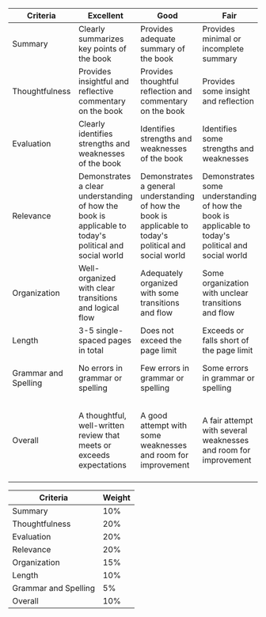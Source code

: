 | Criteria     | Excellent           | Good                 | Fair                   | Poor                      |
|--------------|---------------------|----------------------|------------------------|---------------------------|
| Summary      | Clearly summarizes key points of the book | Provides adequate summary of the book | Provides minimal or incomplete summary | Summary is unclear or missing key points |
| Thoughtfulness | Provides insightful and reflective commentary on the book | Provides thoughtful reflection and commentary on the book | Provides some insight and reflection | Lacks insight and reflection on the book |
| Evaluation   | Clearly identifies strengths and weaknesses of the book | Identifies strengths and weaknesses of the book | Identifies some strengths and weaknesses | Lacks evaluation of strengths and weaknesses of the book |
| Relevance    | Demonstrates a clear understanding of how the book is applicable to today's political and social world | Demonstrates a general understanding of how the book is applicable to today's political and social world | Demonstrates some understanding of how the book is applicable to today's political and social world | Does not demonstrate understanding of how the book is applicable to today's political and social world |
| Organization | Well-organized with clear transitions and logical flow | Adequately organized with some transitions and flow | Some organization with unclear transitions and flow | Poorly organized with unclear transitions and little logical flow |
| Length       | 3-5 single-spaced pages in total | Does not exceed the page limit | Exceeds or falls short of the page limit | Significantly exceeds the page limit |
| Grammar and Spelling | No errors in grammar or spelling | Few errors in grammar or spelling | Some errors in grammar or spelling | Numerous errors in grammar or spelling |
| Overall      | A thoughtful, well-written review that meets or exceeds expectations | A good attempt with some weaknesses and room for improvement | A fair attempt with several weaknesses and room for improvement | A poor attempt with significant weaknesses and no evidence of effort or understanding |

| Criteria     | Weight |
|--------------|--------|
| Summary      | 10%    |
| Thoughtfulness | 20%  |
| Evaluation   | 20%    |
| Relevance    | 20%    |
| Organization | 15%    |
| Length       | 10%    |
| Grammar and Spelling | 5% |
| Overall      | 10%    |
